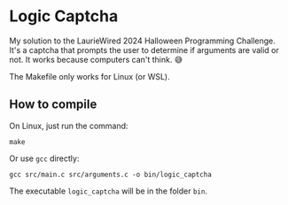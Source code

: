 # Logic Captcha
My solution to the LaurieWired 2024 Halloween Programming Challenge. It's a captcha that prompts the user to determine if arguments are valid or not. It works because computers can't think. 😅️

The Makefile only works for Linux (or WSL).

## How to compile
On Linux, just run the command:
```
make
```

Or use `gcc` directly:
```
gcc src/main.c src/arguments.c -o bin/logic_captcha
```

The executable `logic_captcha` will be in the folder `bin`.